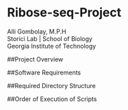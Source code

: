 # Ribose-seq-Project
Alli Gombolay, M.P.H  
Storici Lab | School of Biology  
Georgia Institute of Technology  

##Project Overview

##Software Requirements

##Required Directory Structure

##Order of Execution of Scripts

